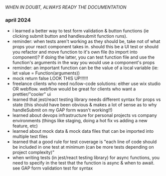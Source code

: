 *WHEN IN DOUBT, ALWAYS READY THE DOCUMENTATION*

### april 2024
- i learned a better way to test form validation & button functions (ie clicking submit button and handlesubmit function runs).
- reminder: when tests aren't working as they should be, take not of what props your react component takes in. should this be a UI test or should you refactor and move function to it's own file (to import into component)? if doing the latter, you can test function file and use the function's arguments in the way you would use a component's props
- reminder: an important function can be the value of a local variable (ie: let value = Function(arguments))
- mock return false LOOK THIS UP!!!!!!
- freelance clients who need no/low-code solutions: either use wix studio OR webflow. webflow would be great for clients who want a prettier/"cooler" ui
- learned that jest/react testing library needs different syntax for props vs state (this should have been obvious & makes a lot of sense as to why handleSubmit on my GAP form wasn't working!!)
- learned about devops infrastructure for personal projects vs company environments (things like staging, doing a hot fix vs adding a new feature, etc)
- learned about mock data & mock data files that can be imported into multiple test files
- learned that a good rule for test coverage is "each line of code should be included in one test at minimum (can be more tests depending on project complexity)"
- when writing tests (in jest/react testing library) for async functions, you need to specify in the test that the function is async & when to await. see GAP form validation test for syntax